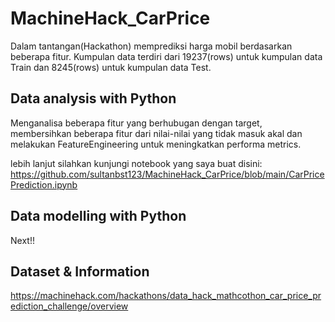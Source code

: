 # MachineHack_CarPrice

Dalam tantangan(Hackathon) memprediksi harga mobil berdasarkan beberapa fitur. Kumpulan data terdiri dari 19237(rows) untuk kumpulan data Train dan 8245(rows) untuk kumpulan data Test.

## Data analysis with Python
Menganalisa beberapa fitur yang berhubugan dengan target, membersihkan beberapa fitur dari nilai-nilai yang tidak masuk akal
dan melakukan FeatureEngineering untuk meningkatkan performa metrics. 

lebih lanjut silahkan kunjungi notebook yang saya buat disini: 
https://github.com/sultanbst123/MachineHack_CarPrice/blob/main/CarPricePrediction.ipynb

## Data modelling with Python
Next!! 

## Dataset & Information
https://machinehack.com/hackathons/data_hack_mathcothon_car_price_prediction_challenge/overview
